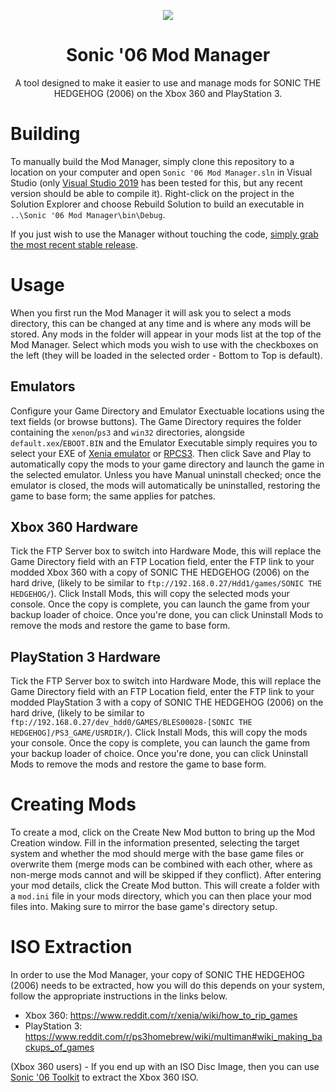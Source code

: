 <p align="center">
    <a href="https://github.com/Knuxfan24/Sonic-06-Mod-Manager/blob/master/">
        <img src="https://github.com/Knuxfan24/Sonic-06-Mod-Manager/blob/master/logo_small.png" />
    </a>
</p>

<h1 align="center">Sonic '06 Mod Manager</h1>

<p align="center">A tool designed to make it easier to use and manage mods for SONIC THE HEDGEHOG (2006) on the Xbox 360 and PlayStation 3.</p>

# Building
To manually build the Mod Manager, simply clone this repository to a location on your computer and open `Sonic '06 Mod Manager.sln` in Visual Studio (only [Visual Studio 2019](https://visualstudio.microsoft.com/vs/) has been tested for this, but any recent version should be able to compile it). Right-click on the project in the Solution Explorer and choose Rebuild Solution to build an executable in `..\Sonic '06 Mod Manager\bin\Debug`.

If you just wish to use the Manager without touching the code, [simply grab the most recent stable release](https://github.com/Knuxfan24/Sonic-06-Mod-Manager/releases).

# Usage
When you first run the Mod Manager it will ask you to select a mods directory, this can be changed at any time and is where any mods will be stored. Any mods in the folder will appear in your mods list at the top of the Mod Manager. Select which mods you wish to use with the checkboxes on the left (they will be loaded in the selected order - Bottom to Top is default).

## Emulators
Configure your Game Directory and Emulator Exectuable locations using the text fields (or browse buttons). The Game Directory requires the folder containing the `xenon`/`ps3` and `win32` directories, alongside `default.xex`/`EBOOT.BIN` and the Emulator Executable simply requires you to select your EXE of [Xenia emulator](https://github.com/xenia-project/xenia) or [RPCS3](https://github.com/RPCS3/rpcs3). Then click Save and Play to automatically copy the mods to your game directory and launch the game in the selected emulator. Unless you have Manual uninstall checked; once the emulator is closed, the mods will automatically be uninstalled, restoring the game to base form; the same applies for patches.

## Xbox 360 Hardware
Tick the FTP Server box to switch into Hardware Mode, this will replace the Game Directory field with an FTP Location field, enter the FTP link to your modded Xbox 360 with a copy of SONIC THE HEDGEHOG (2006) on the hard drive, (likely to be similar to `ftp://192.168.0.27/Hdd1/games/SONIC THE HEDGEHOG/`). Click Install Mods, this will copy the selected mods your console. Once the copy is complete, you can launch the game from your backup loader of choice. Once you're done, you can click Uninstall Mods to remove the mods and restore the game to base form.

## PlayStation 3 Hardware
Tick the FTP Server box to switch into Hardware Mode, this will replace the Game Directory field with an FTP Location field, enter the FTP link to your modded PlayStation 3 with a copy of SONIC THE HEDGEHOG (2006) on the hard drive, (likely to be similar to `ftp://192.168.0.27/dev_hdd0/GAMES/BLES00028-[SONIC THE HEDGEHOG]/PS3_GAME/USRDIR/`). Click Install Mods, this will copy the mods your console. Once the copy is complete, you can launch the game from your backup loader of choice. Once you're done, you can click Uninstall Mods to remove the mods and restore the game to base form.

# Creating Mods
To create a mod, click on the Create New Mod button to bring up the Mod Creation window. Fill in the information presented, selecting the target system and whether the mod should merge with the base game files or overwrite them (merge mods can be combined with each other, where as non-merge mods cannot and will be skipped if they conflict). After entering your mod details, click the Create Mod button. This will create a folder with a `mod.ini` file in your mods directory, which you can then place your mod files into. Making sure to mirror the base game's directory setup.

# ISO Extraction
In order to use the Mod Manager, your copy of SONIC THE HEDGEHOG (2006) needs to be extracted, how you will do this depends on your system, follow the appropriate instructions in the links below.

- Xbox 360: https://www.reddit.com/r/xenia/wiki/how_to_rip_games
- PlayStation 3: https://www.reddit.com/r/ps3homebrew/wiki/multiman#wiki_making_backups_of_games

(Xbox 360 users) - If you end up with an ISO Disc Image, then you can use [Sonic '06 Toolkit](https://github.com/HyperPolygon64/Sonic-06-Toolkit) to extract the Xbox 360 ISO.
